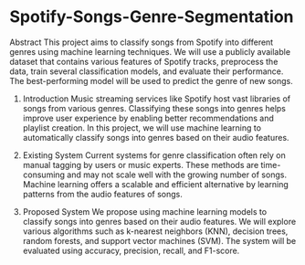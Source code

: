 # Spotify-Songs-Genre-Segmentation
Abstract
This project aims to classify songs from Spotify into different genres using machine learning techniques. We will use a publicly available dataset that contains various features of Spotify tracks, preprocess the data, train several classification models, and evaluate their performance. The best-performing model will be used to predict the genre of new songs.

1. Introduction
Music streaming services like Spotify host vast libraries of songs from various genres. Classifying these songs into genres helps improve user experience by enabling better recommendations and playlist creation. In this project, we will use machine learning to automatically classify songs into genres based on their audio features.

2. Existing System
Current systems for genre classification often rely on manual tagging by users or music experts. These methods are time-consuming and may not scale well with the growing number of songs. Machine learning offers a scalable and efficient alternative by learning patterns from the audio features of songs.

3. Proposed System
We propose using machine learning models to classify songs into genres based on their audio features. We will explore various algorithms such as k-nearest neighbors (KNN), decision trees, random forests, and support vector machines (SVM). The system will be evaluated using accuracy, precision, recall, and F1-score.
